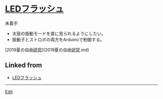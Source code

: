 # [LEDフラッシュ](LEDフラッシュ.md)

未着手


* 太鼓の振動モードを直に見られるようにしたい。
* 振動子とストロボの両方をArduinoで制御する。



[2019夏の自由[研究](研究.md)](2019夏の自由[研究](研究.md).md) 


## Linked from

* [LEDフラッシュ](LEDフラッシュ.md)


----
[Edit](https://github.com/vitroid/vitroid.github.io/edit/master/MD/LEDフラッシュ.md)
